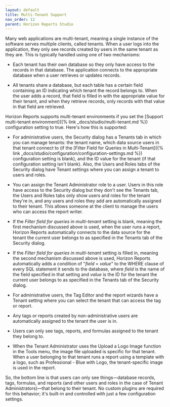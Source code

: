```yaml
---
layout: default
title: Multi-Tenant Support
nav_order: 12
parent: Horizon Reports Studio
---
```


Many web applications are multi-tenant, meaning a single instance of the software serves multiple clients, called tenants. When a user logs into the application, they only see records created by users in the same tenant as they are. This is typically handled using one of two mechanisms:

* Each tenant has their own database so they only have access to the records in that database. The application connects to the appropriate database when a user retrieves or updates records.

* All tenants share a database, but each table has a certain field containing an ID indicating which tenant the record belongs to. When the user adds a record, that field is filled in with the appropriate value for their tenant, and when they retrieve records, only records with that value in that field are retrieved.

Horizon Reports supports multi-tenant environments if you set the [Support multi-tenant environment]({% link _docs/studio/multi-tenant.md %}) configuration setting to true. Here's how this is supported:

* For administrative users, the Security dialog has a Tenants tab in which you can manage tenants: the tenant name, which data source users in that tenant connect to (if the [Filter Field for Queries in Multi-Tenant]({% link _docs/studio/configuration/configuration-settings.md %}) configuration setting is blank), and the ID value for the tenant (if that configuration setting isn't blank). Also, the Users and Roles tabs of the Security dialog have Tenant settings where you can assign a tenant to users and roles.

* You can assign the Tenant Administrator role to a user. Users in this role have access to the Security dialog but they don't see the Tenants tab, the Users and Roles tabs only show users and roles for the tenant they're in, and any users and roles they add are automatically assigned to their tenant. This allows someone at the client to manage the users who can access the report writer.

* If the *Filter field for queries in multi-tenant* setting is blank, meaning the first mechanism discussed above is used, when the user runs a report, Horizon Reports automatically connects to the data source for the tenant the current user belongs to as specified in the Tenants tab of the Security dialog.

* If the *Filter field for queries in multi-tenant* setting is filled in, meaning the second mechanism discussed above is used, Horizon Reports automatically adds a condition of "*field* = *value*" to the WHERE clause of every SQL statement it sends to the database, where *field* is the name of the field specified in that setting and *value* is the ID for the tenant the current user belongs to as specified in the Tenants tab of the Security dialog.

* For administrative users, the Tag Editor and the report wizards have a Tenant setting where you can select the tenant that can access the tag or report.

* Any tags or reports created by non-administrative users are automatically assigned to the tenant the user is in.

* Users can only see tags, reports, and formulas assigned to the tenant they belong to.

* When the Tenant Administrator uses the Upload a Logo Image function in the Tools menu, the image file uploaded is specific for that tenant. When a user belonging to that tenant runs a report using a template with a logo, such as Professional - Blue with Logo, the tenant-specific image is used in the report.

So, the bottom line is that users can only see things&mdash;database records, tags, formulas, and reports (and other users and roles in the case of Tenant Administrators)&mdash;that belong to their tenant. No custom plugins are required for this behavior; it's built-in and controlled with just a few configuration settings.